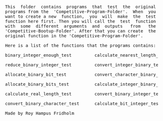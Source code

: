 
<pre>
This  folder  contains  programs  that  test  the  original
programs from the  'Competitive-Program-Folder'.  When  you
want to create a new  function,  you  will  make  the  test
function here first. Then you will call the  test  function
with  some  different  arguments  and  outputs   from   the
'Competitive-Bootup-Folder'. After that you can create  the
original function in the 'Competitive-Program-Folder'.

Here is a list of the functions that the programs contains:

binary_integer_enough_test         calculate_nearest_length_test

reduce_binary_integer_test         convert_integer_binary_test

allocate_binary_bit_test           convert_character_binary_test

allocate_binary_bits_test          calculate_integer_binary_test

calculate_real_length_test         convert_binary_integer_test

convert_binary_character_test      calculate_bit_integer_test

Made by Roy Hampus Fridholm
</pre>
